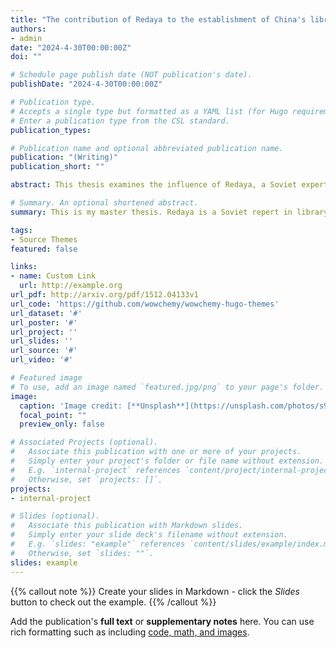 ```yaml
---
title: "The contribution of Redaya to the establishment of China's librarianship and library education in 1950s."
authors:
- admin
date: "2024-4-30T00:00:00Z"
doi: ""

# Schedule page publish date (NOT publication's date).
publishDate: "2024-4-30T00:00:00Z"

# Publication type.
# Accepts a single type but formatted as a YAML list (for Hugo requirements).
# Enter a publication type from the CSL standard.
publication_types:

# Publication name and optional abbreviated publication name.
publication: "(Writing)"
publication_short: ""

abstract: This thesis examines the influence of Redaya, a Soviet expert, on Chinese librarianship by elaborating tremendous historical documents in the 1950s. She helped to construct the basic architecture of librarianship and library education in a new-born country. But several Chinese scholars didn’t highly rated her work, not only because their education background from the States differs greatly from the Soviet’s, but also due to their particular career interests in the more creative theories on the cutting edge of international academia. Redaya, however, contributed more on introduction of experiences for the rudimentary construction of librarianship in the new-born China. I believe that the research is not only about library history, but also about comparative sociology. 

# Summary. An optional shortened abstract.
summary: This is my master thesis. Redaya is a Soviet repert in library science, who came to China from 1955 to 1957. In these two years, she helped to establish Department of Library Science in Peking University and many libraries by introducing the experiences of the USSR. Her work is a typical example during the China's policy of "leaning to one side" to the USSR.

tags:
- Source Themes
featured: false

links:
- name: Custom Link
  url: http://example.org
url_pdf: http://arxiv.org/pdf/1512.04133v1
url_code: 'https://github.com/wowchemy/wowchemy-hugo-themes'
url_dataset: '#'
url_poster: '#'
url_project: ''
url_slides: ''
url_source: '#'
url_video: '#'

# Featured image
# To use, add an image named `featured.jpg/png` to your page's folder. 
image:
  caption: 'Image credit: [**Unsplash**](https://unsplash.com/photos/s9CC2SKySJM)'
  focal_point: ""
  preview_only: false

# Associated Projects (optional).
#   Associate this publication with one or more of your projects.
#   Simply enter your project's folder or file name without extension.
#   E.g. `internal-project` references `content/project/internal-project/index.md`.
#   Otherwise, set `projects: []`.
projects:
- internal-project

# Slides (optional).
#   Associate this publication with Markdown slides.
#   Simply enter your slide deck's filename without extension.
#   E.g. `slides: "example"` references `content/slides/example/index.md`.
#   Otherwise, set `slides: ""`.
slides: example
---
```


{{% callout note %}}
Create your slides in Markdown - click the *Slides* button to check out the example.
{{% /callout %}}

Add the publication's **full text** or **supplementary notes** here. You can use rich formatting such as including [code, math, and images](https://wowchemy.com/docs/content/writing-markdown-latex/).
